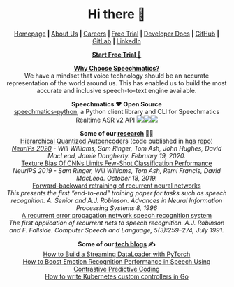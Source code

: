 <div align="center">
<h1>Hi there 👋</h1>

<p>
  <a href="https://speechmatics.com">Homepage</a>
  <b> | </b><a href="https://www.speechmatics.com/about-us/company">About Us</a>
  <b> | </b><a href="https://www.speechmatics.com/about-us/careers">Careers</a>
  <b> | </b><a href="https://page.speechmatics.com/free-trial.html">Free Trial</a>
  <b> | </b><a href="https://docs.speechmatics.com">Developer Docs</a>
  <b> | </b><a href="https://github.com/speechmatics">GitHub</a>
  <b> | </b><a href="https://gitlab.com/speechmatics">GitLab</a>
  <b> | </b><a href="https://www.linkedin.com/company/speechmatics">LinkedIn</a>
</p>

<p><b><a href="https://page.speechmatics.com/free-trial.html">Start Free Trial 🚀</a></b></p>

<p>
  <b><a href="https://www.speechmatics.com/why-speechmatics">Why Choose Speechmatics?</a></b><br>
  We have a mindset that voice technology should be an accurate representation of the world around us. This has enabled us to build the most accurate and inclusive speech-to-text engine available.
</p>

<p>
  <b>Speechmatics ❤ Open Source</b>
  <br>
  <a href="https://github.com/speechmatics/speechmatics-python">speechmatics-python</a>, a Python client library and CLI for Speechmatics Realtime ASR v2 API <img src="https://github.com/speechmatics/speechmatics-python/workflows/Tests/badge.svg"</img><img src="https://codecov.io/gh/speechmatics/speechmatics-python/branch/master/graph/badge.svg"></img><img src=https://img.shields.io/badge/license-MIT-yellow.svg></img>
</p>

<p>
  <b>Some of our <a href="https://www.speechmatics.com/our-technology/research">research</a> 👩‍🔬</b>
  <br>
  <a href="https://arxiv.org/abs/2002.08111">Hierarchical Quantized Autoencoders</a> (code published in <a href="https://github.com/speechmatics/hqa">hqa repo</a>)
  <br>
  <i><a href="https://videos.neurips.cc/search/autoencoders/video/slideslive-38936029">NeurIPs 2020</a> - Will Williams, Sam Ringer, Tom Ash, John Hughes, David MacLeod, Jamie Dougherty. February 19, 2020.</i>
  <br>
  <a href="https://arxiv.org/abs/1910.08519">Texture Bias Of CNNs Limits Few-Shot Classification Performance</a>
  <br>
  <i>NeurIPS 2019 - Sam Ringer, Will Williams, Tom Ash, Remi Francis, David MacLeod. October 18, 2019.</i>
  <br>
  <a href="https://www.semanticscholar.org/paper/Forward-backward-retraining-of-recurrent-neural-Senior-Robinson/c25e9ebd8fe9d761f4738f7936ef114f7f6afe5d">Forward-backward retraining of recurrent neural networks</a>
  <br>
  <i>This presents the first “end-to-end” training paper for tasks such as speech recognition. A. Senior and A.J. Robinson. Advances in Neural Information Processing Systems 8, 1996</i>
  <br>
  <a href="https://www.academia.edu/30352226/A_recurrent_error_propagation_network_speech_recognition_system">A recurrent error propagation network speech recognition system</a>
  <br>
  <i>The first application of recurrent nets to speech recognition. A.J. Robinson and F. Fallside. Computer Speech and Language, 5(3):259–274, July 1991.</i>
</p>

<p>
  <b>Some of our <a href="https://medium.com/speechmatics">tech blogs</a> ✍</b>
  <br>
  <a href="https://medium.com/speechmatics/how-to-build-a-streaming-dataloader-with-pytorch-a66dd891d9dd">How to Build a Streaming DataLoader with PyTorch</a>
  <br>
  <a href="https://medium.com/speechmatics/boosting-emotion-recognition-performance-in-speech-using-cpc-ce6b23a05759">How to Boost Emotion Recognition Performance in Speech Using Contrastive Predictive Coding</a>
  <br>
  <a href="https://medium.com/speechmatics/how-to-write-kubernetes-custom-controllers-in-go-8014c4a04235">How to write Kubernetes custom controllers in Go</a>
</p>
</div>
